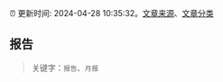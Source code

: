 :alarm_clock: 更新时间: 2024-04-28 10:35:32。[文章来源](/README.md)、[文章分类](/TAGS.md)

## 报告


> 关键字：`报告`、`月报`



